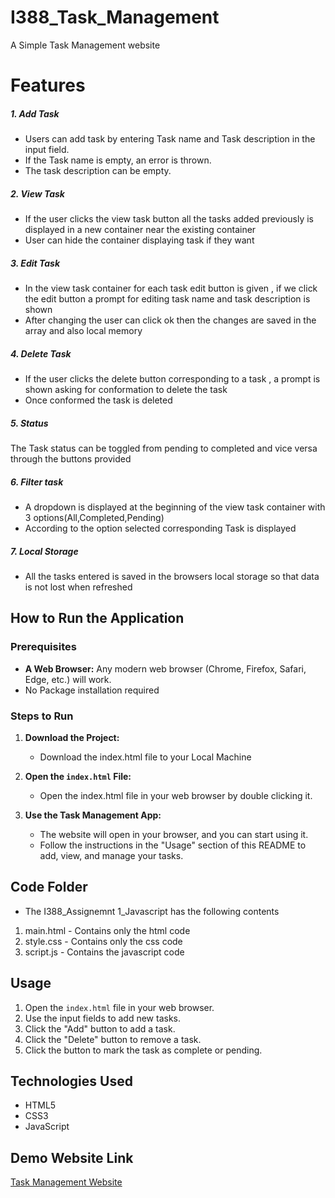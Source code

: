 # I388_Task_Management

A Simple Task Management website 

# Features

##### 1. Add Task

* Users can add task by entering Task name and Task description in the input field.
* If the Task name is empty, an error is thrown.
* The task description can be empty.

##### 2. View Task

* If the user clicks the view task button all the tasks added previously is displayed in a new container near the existing container
* User can hide the container displaying task if they want

##### 3. Edit Task

* In the view task container for each task edit button is given , if we click the edit button a prompt for editing task name and task description is shown
* After changing the user can click ok then the changes are saved in the array and also local memory

##### 4. Delete Task

* If the user clicks the delete button corresponding to a task , a prompt is shown asking for conformation to delete the task
* Once conformed the task is deleted

##### 5. Status

The Task status can be toggled from pending to completed and vice versa through the buttons provided

##### 6. Filter task

* A dropdown is displayed at the beginning of the view task container with 3 options(All,Completed,Pending)
* According to the option selected corresponding Task is displayed

##### 7. Local Storage

* All the tasks entered is saved in the browsers local storage so that data is not lost when refreshed

## How to Run the Application

### Prerequisites

* **A Web Browser:** Any modern web browser (Chrome, Firefox, Safari, Edge, etc.) will work.
* No Package installation required

### Steps to Run
1.  **Download the Project:**
    * Download the index.html file to your Local Machine
       
2.  **Open the `index.html` File:**
    * Open the index.html file in your web browser by double clicking it.

3.  **Use the Task Management App:**
    * The website will open in your browser, and you can start using it.
    * Follow the instructions in the "Usage" section of this README to add, view, and manage your tasks.

## Code Folder
* The I388_Assignemnt 1_Javascript has the following contents
1. main.html - Contains only the html code
2. style.css - Contains only the css code
3. script.js - Contains the javascript code
## Usage

1.  Open the `index.html` file in your web browser.
2.  Use the input fields to add new tasks.
3.  Click the "Add" button to add a task.
4.  Click the "Delete" button to remove a task.
5.  Click the button to mark the task as complete or pending.

## Technologies Used

* HTML5
* CSS3
* JavaScript

## Demo Website Link
[Task Management Website](https://thanzia31.github.io/I388_Task_Management/)
